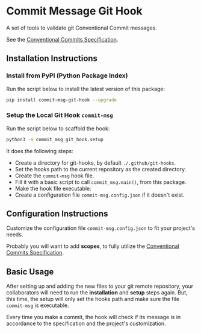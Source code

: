 # Commit Message Git Hook

A set of tools to validate git Conventional Commit messages.

See the [Conventional Commits Specification](https://www.conventionalcommits.org/en/v1.0.0/).

## Installation Instructions

### Install from PyPI (Python Package Index)

Run the script below to install the latest version of this package:

```bash
pip install commit-msg-git-hook --upgrade
```

### Setup the Local Git Hook `commit-msg`

Run the script below to scaffold the hook:

```bash
python3 -m commit_msg_git_hook.setup
```

It does the following steps:

- Create a directory for git-hooks, by default `./.github/git-hooks`.
- Set the hooks path to the current repository as the created directory.
- Create the `commit-msg` hook file.
- Fill it with a basic script to call `commit_msg.main()`, from this package.
- Make the hook file executable.
- Create a configuration file `commit-msg.config.json` if it doesn't exist.

## Configuration Instructions

Customize the configuration file `commit-msg.config.json` to fit your project's needs.

Probably you will want to add **scopes**, to fully utilize the [Conventional Commits Specification](https://www.conventionalcommits.org/en/v1.0.0/).

## Basic Usage

After setting up and adding the new files to your git remote repository, your collaborators will
need to run the **installation** and **setup** steps again.
But, this time, the setup will only set the hooks path and make sure the file `commit-msg` is
executable.

Every time you make a commit, the hook will check if its message is in accordance to the
specification and the project's customization.
